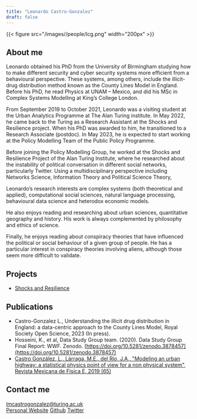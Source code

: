 ```yaml
---
title: "Leonardo Castro-Gonzalez"
draft: false
---
```


{{< figure src="/images//people/lcg.png" width="200px" >}}

## About me

Leonardo obtained his PhD from the University of Birmingham studying how to make different security and cyber security systems more efficient from a behavioural perspective. These systems, among others, include the illicit-drug distribution method known as the County Lines Model in England. Before his PhD, he read Physics at UNAM – Mexico, and did his MSc in Complex Systems Modelling at King’s College London.

From September 2019 to October 2021, Leonardo was a visiting student at the Urban Analytics Programme at The Alan Turing institute. In May 2022, he came back to the Turing as a Research Assistant at the Shocks and Resilience project. When his PhD was awarded to him, he transitioned to a Research Associate (postdoc). In May 2023, he is expected to start working at the Policy Modelling Team of the Public Policy Programme.

Before joining the Policy Modelling Group, he worked at the Shocks and Resilience Project of the Alan Turing Institute, where he researched about the instability of political conversation in different social networks, particularly Twitter. Using a multidisciplinary perspective including Networks Science, Information Theory and Political Science Theory, 

Leonardo’s research interests are complex systems (both theoretical and applied), computational social sciences, natural language processing, behavioural data science and heterodox economic models.

He also enjoys reading and researching about urban sciences, quantitative geography and history. His work is always complemented by philosophy and ethics of science. 

Finally, he enjoys reading about conspiracy theories that have influenced the political or social behaviour of a given group of people. He has a particular interest in conspiracy theories involving aliens, although those seem more difficult to validate.

## Projects

* [Shocks and Resilience](https://www.turing.ac.uk/research/research-projects/shocks-and-resilience)


## Publications

* Castro-Gonzalez L., Understanding the illicit drug distribution in England: a data-centric approach to the County Lines Model, Royal Society Open Science, 2023 (In press).
* Hosseini, K., et al, Data Study Group team. (2020). Data Study Group Final Report: WWF. Zenodo. [https://doi.org/10.5281/zenodo.3878457](https://doi.org/10.5281/zenodo.3878457)
* [Castro González, L., Lárraga, M.E., del Río, J.A., "Modeling an urban highway: a statistical physics point of view for a non physical system", Revista Mexicana de Física E, 2019 (65)](https://rmf.smf.mx/ojs/index.php/rmf-e/article/view/468)


## Contact me

lmcastrogonzalez@turing.ac.uk   
[Personal Website](https://leonardocastro.github.io/)
[Github](https://github.com/LeonardoCastro) 
[Twitter](https://twitter.com/leonardo_c25)
